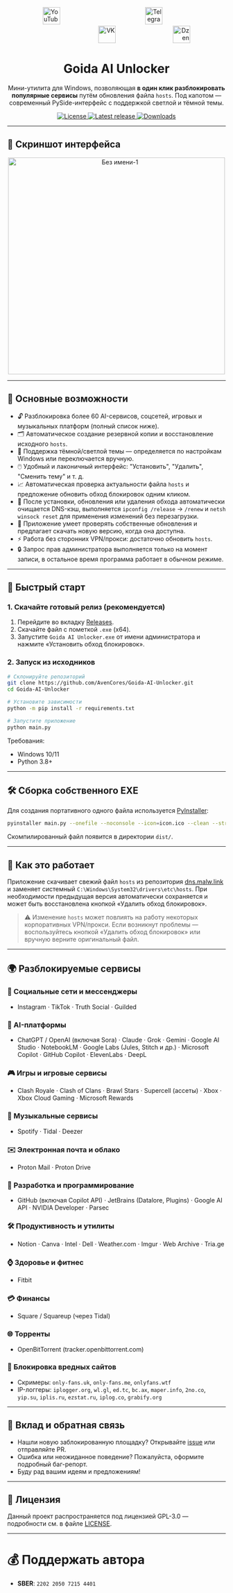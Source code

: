 <div align="center">
  <span style="display: inline-block; width: 33.3%; text-align: left;">
    <a href="https://www.youtube.com/@avencores/" target="_blank">
      <img src="https://github.com/user-attachments/assets/338bcd74-e3c3-4700-87ab-7985058bd17e" alt="YouTube" height="40">
    </a>
  </span>
  <span style="display: inline-block; width: 33.3%; text-align: center;">
    <a href="https://t.me/avencoresyt" target="_blank">
      <img src="https://github.com/user-attachments/assets/939f8beb-a49a-48cf-89b9-d610ee5c4b26" alt="Telegram" height="40">
    </a>
  </span>
  <span style="display: inline-block; width: 33.3%; text-align: right;">
    <a href="https://vk.com/avencoresvk" target="_blank">
      <img src="https://github.com/user-attachments/assets/dc109dda-9045-4a06-95a5-3399f0e21dc4" alt="VK" height="40">
    </a>
  </span>
  <span style="display: inline-block; width: 33.3%; text-align: right;">
    <a href="https://dzen.ru/avencores" target="_blank">
      <img src="https://github.com/user-attachments/assets/bd55f5cf-963c-4eb8-9029-7b80c8c11411" alt="Dzen" height="40">
    </a>
  </span>
</div>

<h1 align="center">Goida AI Unlocker</h1>
<p align="center">
  Мини-утилита для Windows, позволяющая <b>в один клик разблокировать популярные сервисы</b> путём обновления файла <code>hosts</code>. Под капотом — современный PySide-интерфейс с поддержкой светлой и тёмной темы.
</p>

<p align="center">
  <a href="https://github.com/AvenCores/Goida-AI-Unlocker/blob/main/LICENSE">
    <img src="https://img.shields.io/github/license/AvenCores/Goida-AI-Unlocker?style=flat-square" alt="License"/>
  </a>
  <a href="https://github.com/AvenCores/Goida-AI-Unlocker/releases/latest">
    <img src="https://img.shields.io/github/v/release/AvenCores/Goida-AI-Unlocker?style=flat-square" alt="Latest release"/>
  </a>
  <a href="https://github.com/AvenCores/Goida-AI-Unlocker/releases">
    <img src="https://img.shields.io/github/downloads/AvenCores/Goida-AI-Unlocker/total?style=flat-square" alt="Downloads"/>
  </a>
</p>

---

## 📸 Скриншот интерфейса
<div align="center">
  <img width="500" height="500" alt="Без имени-1" src="https://github.com/user-attachments/assets/4b1751bf-b46b-4c70-91c0-bac84e8b9c32" />
</div>

---

## 🌟 Основные возможности

* 🔓 Разблокировка более 60 AI-сервисов, соцсетей, игровых и музыкальных платформ (полный список ниже).
* 🗂️ Автоматическое создание резервной копии и восстановление исходного <code>hosts</code>.
* 🎨 Поддержка тёмной/светлой темы — определяется по настройкам Windows или переключается вручную.
* 🖱️ Удобный и лаконичный интерфейс: "Установить", "Удалить", "Сменить тему" и т. д.
* 📈 Автоматическая проверка актуальности файла <code>hosts</code> и предложение обновить обход блокировок одним кликом.
* 🚿 После установки, обновления или удаления обхода автоматически очищается DNS-кэш, выполняется <code>ipconfig /release</code> → <code>/renew</code> и <code>netsh winsock reset</code> для применения изменений без перезагрузки.
* 🔄 Приложение умеет проверять собственные обновления и предлагает скачать новую версию, когда она доступна.
* ⚡️ Работа без сторонних VPN/прокси: достаточно обновить <code>hosts</code>.
* 🔒 Запрос прав администратора выполняется только на момент записи, в остальное время программа работает в обычном режиме.

---

## 🚀 Быстрый старт

### 1. Скачайте готовый релиз (рекомендуется)

1. Перейдите во вкладку <a href="https://github.com/AvenCores/Goida-AI-Unlocker/releases/latest">Releases</a>.
2. Скачайте файл с пометкой <code>.exe</code> (x64).
3. Запустите <code>Goida AI Unlocker.exe</code> от имени администратора и нажмите «Установить обход блокировок».

### 2. Запуск из исходников

```bash
# Склонируйте репозиторий
git clone https://github.com/AvenCores/Goida-AI-Unlocker.git
cd Goida-AI-Unlocker

# Установите зависимости
python -m pip install -r requirements.txt

# Запустите приложение
python main.py
```

Требования:
* Windows 10/11
* Python 3.8+

---

## 🛠️ Сборка собственного EXE

Для создания портативного одного файла используется [PyInstaller](https://pyinstaller.org/):

```bash
pyinstaller main.py --onefile --noconsole --icon=icon.ico --clean --strip --name "Goida AI Unlocker" --add-data "icon.ico;."
```

Скомпилированный файл появится в директории <code>dist/</code>.

---

## 🧩 Как это работает
Приложение скачивает свежий файл <code>hosts</code> из репозитория <a href="https://github.com/ImMALWARE/dns.malw.link">dns.malw.link</a> и заменяет системный <code>C:\Windows\System32\drivers\etc\hosts</code>. При необходимости предыдущая версия автоматически сохраняется и может быть восстановлена кнопкой «Удалить обход блокировок».

> ⚠️ Изменение <code>hosts</code> может повлиять на работу некоторых корпоративных VPN/прокси. Если возникнут проблемы — воспользуйтесь кнопкой «Удалить обход блокировок» или вручную верните оригинальный файл.

---

## 🌍 Разблокируемые сервисы

### 📱 Социальные сети и мессенджеры
* Instagram · TikTok · Truth Social · Guilded

### 🧠 AI-платформы
* ChatGPT / OpenAI (включая Sora) · Claude · Grok · Gemini · Google AI Studio · NotebookLM · Google Labs (Jules, Stitch и др.) · Microsoft Copilot · GitHub Copilot · ElevenLabs · DeepL

### 🎮 Игры и игровые сервисы
* Clash Royale · Clash of Clans · Brawl Stars · Supercell (ассеты) · Xbox · Xbox Cloud Gaming · Microsoft Rewards

### 🎵 Музыкальные сервисы
* Spotify · Tidal · Deezer

### ✉️ Электронная почта и облако
* Proton Mail · Proton Drive

### 🧩 Разработка и программирование
* GitHub (включая Copilot API) · JetBrains (Datalore, Plugins) · Google AI API · NVIDIA Developer · Parsec

### 🛠️ Продуктивность и утилиты
* Notion · Canva · Intel · Dell · Weather.com · Imgur · Web Archive · Tria.ge

### ⌚️ Здоровье и фитнес
* Fitbit

### 💳 Финансы
* Square / Squareup (через Tidal)

### 🌐 Торренты
* OpenBitTorrent (tracker.openbittorrent.com)

### 🚫 Блокировка вредных сайтов
* Скримеры: <code>only-fans.uk</code>, <code>only-fans.me</code>, <code>onlyfans.wtf</code>
* IP-логгеры: <code>iplogger.org</code>, <code>wl.gl</code>, <code>ed.tc</code>, <code>bc.ax</code>, <code>maper.info</code>, <code>2no.co</code>, <code>yip.su</code>, <code>iplis.ru</code>, <code>ezstat.ru</code>, <code>iplog.co</code>, <code>grabify.org</code>

---

## 💬 Вклад и обратная связь
* Нашли новую заблокированную площадку? Открывайте <a href="https://github.com/AvenCores/Goida-AI-Unlocker/issues/new">issue</a> или отправляйте PR.
* Ошибка или неожиданное поведение? Пожалуйста, оформите подробный баг-репорт.
* Буду рад вашим идеям и предложениям!

---

## 📜 Лицензия
Данный проект распространяется под лицензией GPL-3.0 — подробности см. в файле [LICENSE](LICENSE).

---
# 💰 Поддержать автора
+ **SBER**: `2202 2050 7215 4401`
